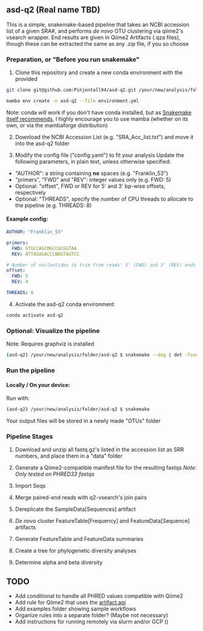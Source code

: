 ## asd-q2 (Real name TBD)

This is a simple, snakemake-based pipeline that takes an NCBI accession list of 
a given SRA#, and performs <i>de novo</i> OTU clustering via qiime2's vsearch
wrapper. End results are given in Qiime2 Artifacts (.qza files), though these 
can be extracted the same as any .zip file, if you so choose

### Preparation, or "Before you run snakemake"

1. Clone this repository and create a new conda environment with the provided

``` sh
git clone git@github.com:Pinjontall94/asd-q2.git /your/new/analysis/folder

mamba env create -n asd-q2 --file environment.yml 
```

Note: conda will work if you don't have conda installed, but as 
[Snakemake itself recommends](https://snakemake.readthedocs.io/en/stable/getting_started/installation.html#installation-via-conda-mamba), I highly encourage you to use mamba (whether on its own, or via the
mambaforge distribution)

2. Download the NCBI Accession List (e.g. "SRA_Acc_list.txt") and move it into 
the asd-q2 folder

3. Modify the config file ("config.yaml") to fit your analysis
Update the following parameters, in plain text, unless otherwise specified:
* "AUTHOR": a string containing <b>no</b> spaces (e.g. "Franklin_53")
* "primers", "FWD" and "REV": integer values only (e.g. FWD: 5)
* Optional: "offset", FWD or REV for 5' and 3' bp-wise offsets, respectively
* Optional: "THREADS", specify the number of CPU threads to allocate to the 
pipeline (e.g. THREADS: 8)

#### Example config:

``` yaml
AUTHOR: "Franklin_53"

primers:
  FWD: GTGCCAGCMGCCGCGGTAA
  REV: ATTAGASACCCBDGTAGTCC

# Number of nucleotides to trim from reads' 5' (FWD) and 3' (REV) ends
offset:
  FWD: 5
  REV: 4

THREADS: 8
```


4. Activate the asd-q2 conda environment

``` sh
conda activate asd-q2
```

### Optional: Visualize the pipeline

Note: Requires graphviz is installed 

``` sh
(asd-q2) /your/new/analysis/folder/asd-q2 $ snakemake --dag | dot -Tsvg > dag.svg
```

### Run the pipeline 

#### Locally / On your device:
Run with:

``` sh
(asd-q2) /your/new/analysis/folder/asd-q2 $ snakemake
```

Your output files will be stored in a newly made "OTUs" folder

### Pipeline Stages 
1. Download and unzip all fastq.gz's listed in the accession list as SRR numbers,
and place them in a "data" folder 

2. Generate a Qiime2-compatible manifest file for the resulting fastqs
<i>Note: Only tested on PHRED33 fastqs</i>

3. Import Seqs

4. Merge paired-end reads with q2-vsearch's join pairs

5. Dereplicate the SampleData[Sequences] artifact

6. <i>De novo </i> cluster FeatureTable[Frequency] and FeatureData[Sequence] 
artifacts

7. Generate FeatureTable and FeatureData summaries

8. Create a tree for phylogenetic diversity analyses

9. Determine alpha and beta diversity

## TODO

* Add conditional to handle all PHRED values compatible with Qiime2
* Add rule for Qiime2 that uses the [artifact api](https://docs.qiime2.org/2021.8/interfaces/artifact-api/)
* Add examples folder showing sample workflows
* Organize rules into a separate folder? (Maybe not necessary)
* Add instructions for running remotely via slurm and/or GCP ()
